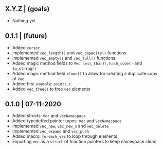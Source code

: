

X.Y.Z | (goals)
--------------------
  * Nothing yet


0.1.1 | (future)
--------------------
  * Added `cursor`
  * Implemented `vec_length()` and `vec_capacity()` functions
  * Implemented `vec_empty()` and `vec_full()` functions
  * Added magic method fields to `Vec`: `less_than()`, `hash_code()` and `to_string()`
  * Added magic method field `clone()` to allow for creating a duplicate copy of `Vec`
  * Added first `example`: `points.c`
  * Added `vec_free()` to free `vec` elements


0.1.0 | 07-11-2020
--------------------
  * Added structs: `Vec` and `VecNamespace`
  * Added typedeffed pointer types: `Vec` and `VecNamespace`
  * Implemented `vec_new`, `vec_new_n` and `vec_delete`
  * Implemented `vec_expand` and `vec_push`
  * Added macro: `foreach_vec` to loop through elements
  * Exporting `vec` as a `struct` of function pointers to keep namespace clean


